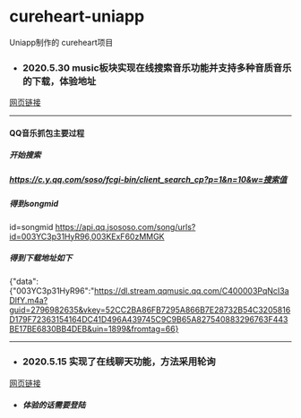 # cureheart-uniapp
Uniapp制作的 cureheart项目

- ### 2020.5.30 music板块实现在线搜索音乐功能并支持多种音质音乐的下载，体验地址

<html>
<a href="http://116.62.47.156/static/cureheart/#/pages/music/music">网页链接</a>
</html>

---

#### QQ音乐抓包主要过程

##### 开始搜索
##### https://c.y.qq.com/soso/fcgi-bin/client_search_cp?p=1&n=10&w=搜索值

##### 得到songmid
id=songmid
https://api.qq.jsososo.com/song/urls?id=003YC3p31HyR96,003KExF60zMMGK

##### 得到下载地址如下
{"data":{"003YC3p31HyR96":"https://dl.stream.qqmusic.qq.com/C400003PqNcI3aDlfY.m4a?guid=2796982635&vkey=52CC2BA86FB7295A866B7E28732B54C3205816D179F72363154164DC41D496A439745C9C9B65A827540883296763F443BE17BE6830BB4DEB&uin=1899&fromtag=66}

---

- ### 2020.5.15 实现了在线聊天功能，方法采用轮询
<html>
<a href="http://116.62.47.156/static/cureheart/">网页链接</a>
</html>

- ##### 体验的话需要登陆
